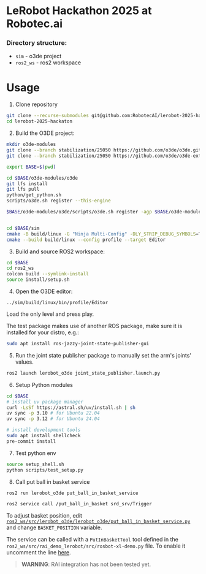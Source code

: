 # LeRobot Hackathon 2025 at Robotec.ai

### Directory structure:

- `sim` - o3de project
- `ros2_ws` - ros2 workspace

# Usage

1. Clone repository
```bash
git clone --recurse-submodules git@github.com:RobotecAI/lerobot-2025-hackaton.git
cd lerobot-2025-hackaton
```

2. Build the O3DE project:
```bash
mkdir o3de-modules
git clone --branch stabilization/25050 https://github.com/o3de/o3de.git o3de-modules/o3de
git clone --branch stabilization/25050 https://github.com/o3de/o3de-extras.git o3de-modules/o3de-extras

export BASE=$(pwd)

cd $BASE/o3de-modules/o3de
git lfs install
git lfs pull
python/get_python.sh
scripts/o3de.sh register --this-engine

$BASE/o3de-modules/o3de/scripts/o3de.sh register -agp $BASE/o3de-modules/o3de-extras/Gems


cd $BASE/sim
cmake -B build/linux -G "Ninja Multi-Config" -DLY_STRIP_DEBUG_SYMBOLS=TRUE -DLY_DISABLE_TEST_MODULES=ON
cmake --build build/linux --config profile --target Editor 
```

3. Build and source ROS2 workspace:
```bash
cd $BASE
cd ros2_ws
colcon build --symlink-install
source install/setup.sh
```

4. Open the O3DE editor:
```
../sim/build/linux/bin/profile/Editor
```

Load the only level and press play.

The test package makes use of another ROS package, make sure it is installed for your distro, e.g.:

```bash
sudo apt install ros-jazzy-joint-state-publisher-gui
```

5. Run the joint state publisher package to manually set the arm's joints' values.
```bash
ros2 launch lerobot_o3de joint_state_publisher.launch.py
```

6. Setup Python modules
```bash
cd $BASE
# install uv package manager
curl -LsSf https://astral.sh/uv/install.sh | sh
uv sync -p 3.10 # for Ubuntu 22.04
uv sync -p 3.12 # for Ubuntu 24.04

# install development tools
sudo apt install shellcheck
pre-commit install
```

7. Test python env

```bash
source setup_shell.sh
python scripts/test_setup.py
```


8. Call put ball in basket service

```bash
ros2 run lerobot_o3de put_ball_in_basket_service
```

```bash
ros2 service call /put_ball_in_basket srd_srv/Trigger
```

To adjust basket position, edit [`ros2_ws/src/lerobot_o3de/lerobot_o3de/put_ball_in_basket_service.py`](ros2_ws/src/lerobot_o3de/lerobot_o3de/put_ball_in_basket_service.py) and change `BASKET_POSITION` variable.

The service can be called with a `PutInBasketTool` tool defined in the `ros2_ws/src/rai_demo_lerobot/src/rosbot-xl-demo.py` file. To enable it uncomment the line [here](ros2_ws/src/rai_demo_lerobot/src/rosbot-xl-demo.py#L130).

> **WARNING**: RAI integration has not been tested yet.